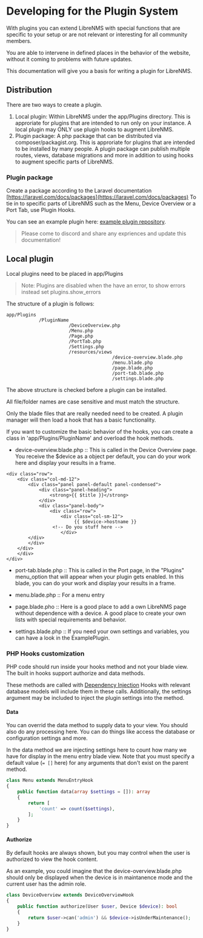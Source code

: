 # Developing for the Plugin System

With plugins you can extend LibreNMS with special functions that are
specific to your setup or are not relevant or interesting for all community members.

You are able to intervene in defined places in the behavior of
the website, without it coming to problems with future updates.

This documentation will give you a basis for writing a plugin for
LibreNMS.

## Distribution

There are two ways to create a plugin.

 1. Local plugin: Within LibreNMS under the app/Plugins directory. This is approriate for plugins that are
    intended to run only on your instance. A local plugin may ONLY use plugin hooks to augment LibreNMS.
 3. Plugin package: A php package that can be distributed via composer/packagist.org.  This is approriate
    for plugins that are intended to be installed by many people. A plugin package can publish multiple
    routes, views, database migrations and more in addition to using hooks to augment specific parts of LibreNMS.

### Plugin package

Create a package according to the Laravel documentation [https://laravel.com/docs/packages](https://laravel.com/docs/packages)
To tie in to specific parts of LibreNMS such as the Menu, Device Overview or a Port Tab, use Plugin Hooks.

You can see an example plugin here: [example plugin repository](https://github.com/murrant/librenms-example-plugin).

> Please come to discord and share any expriences and update this documentation!

## Local plugin

Local plugins need to be placed in app/Plugins

> Note: Plugins are disabled when the have an error, to show errors instead set plugins.show_errors

The structure of a plugin is follows:

```
app/Plugins
            /PluginName
                       /DeviceOverview.php
                       /Menu.php
                       /Page.php
                       /PortTab.php
                       /Settings.php
                       /resources/views
                                       /device-overview.blade.php
                                       /menu.blade.php
                                       /page.blade.php
                                       /port-tab.blade.php
                                       /settings.blade.php
```

The above structure is checked before a plugin can be installed.

All file/folder names are case sensitive and must match the structure.

Only the blade files that are really needed need to be created. A plugin manager
will then load a hook that has a basic functionality.

If you want to customize the basic behavior of the hooks, you can create a
class in 'app/Plugins/PluginName' and overload the hook methods.

- device-overview.blade.php :: This is called in the Device
  Overview page. You receive the $device as a object per default, you can do your
  work here and display your results in a frame.

```
<div class="row">
    <div class="col-md-12">
        <div class="panel panel-default panel-condensed">
            <div class="panel-heading">
                <strong>{{ $title }}</strong>
            </div>
            <div class="panel-body">
                <div class="row">
                    <div class="col-sm-12">
                         {{ $device->hostname }}
                 <!-- Do you stuff here -->
                    </div>
        </div>
        </div>
    </div>
    </div>
</div>
```

- port-tab.blade.php :: This is called in the Port page,
  in the "Plugins" menu_option that will appear when your plugin gets
  enabled. In this blade, you can do your work and display your
  results in a frame.

- menu.blade.php :: For a menu entry

- page.blade.pho :: Here is a good place to add a own LibreNMS page without dependence with a device. A good place to create your own lists with special requirements and behavior.

- settings.blade.php :: If you need your own settings and variables, you can have a look in the ExamplePlugin.


### PHP Hooks customization

PHP code should run inside your hooks method and not your blade view.
The built in hooks support authorize and data methods.

These methods are called with [Dependency Injection](https://laravel.com/docs/container#method-invocation-and-injection)
Hooks with relevant database models will include them in these calls.
Additionally, the settings argument may be included to inject the plugin settings into the method.

#### Data

You can overrid the data method to supply data to your view.  You should also do any processing here.
You can do things like access the database or configuration settings and more.

In the data method we are injecting settings here to count how many we have for display in the menu entry blade view.
Note that you must specify a default value (`= []` here) for any arguments that don't exist on the parent method.

```php
class Menu extends MenuEntryHook
{
    public function data(array $settings = []): array
    {
        return [
            'count' => count($settings),
        ];
    }
}
```

#### Authorize 

By default hooks are always shown, but you may control when the user is authorized to view the hook content.

As an example, you could imagine that the device-overview.blade.php should only be displayed when the
device is in maintanence mode and the current user has the admin role. 

```php
class DeviceOverview extends DeviceOverviewHook
{
    public function authorize(User $user, Device $device): bool
    {
        return $user->can('admin') && $device->isUnderMaintenance();
    }
}
```
